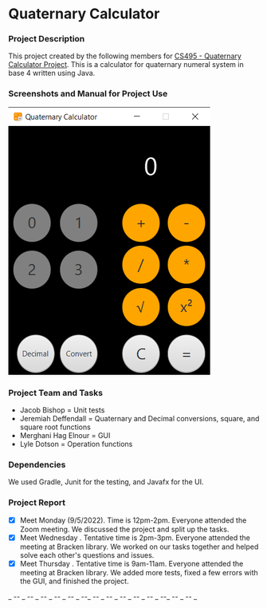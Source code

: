 # Quaternary Calculator
### Project Description

This project created by the following members for
[CS495 - Quaternary Calculator Project](https://bsu.instructure.com/courses/132974/assignments/1321146).
This is a calculator for quaternary numeral system in base 4 written using Java.

### Screenshots and Manual for Project Use

![Calculator GUI](https://github.com/Mthagelnour/New-Quaternary-Calculator/blob/master/src/main/resources/Manual%20GUI%20Picture.png?raw=true)

### Project Team and Tasks
- Jacob Bishop = Unit tests
- Jeremiah Deffendall = Quaternary and Decimal conversions, square, and square root functions
- Merghani Hag Elnour = GUI
- Lyle Dotson = Operation functions

### Dependencies
We used Gradle, Junit for the testing, and Javafx for the UI.
### Project Report

- [X] Meet Monday (9/5/2022). Time is 12pm-2pm. Everyone attended the Zoom meeting. We discussed the project and split up the tasks.
- [X] Meet Wednesday . Tentative time is 2pm-3pm. Everyone attended the meeting at Bracken library. We worked on our tasks together and helped solve each other's questions and issues.
- [X] Meet Thursday . Tentative time is 9am-11am. Everyone attended the meeting at Bracken library. We added more tests, fixed a few errors with the GUI, and finished the project.

_ -- _ -- _ -- _ -- _ -- _ --_ -- _ -- _ -- _ -- _ -- _ --_ -- _ -- _
